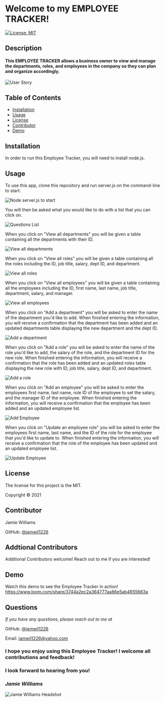 # Welcome to my EMPLOYEE TRACKER!

[![License: MIT](https://img.shields.io/badge/License-MIT-yellow.svg)](https://opensource.org/licenses/MIT)

## Description

#### This EMPLOYEE TRACKER allows a business owner to view and manage the departments, roles, and employees in the company so they can plan and organize accordingly. 
![User Story](./images/user-story.png)

## Table of Contents
* [Installation](#installation)
* [Usage](#usage)
* [License](#license)
* [Contributor](#contributor)
* [Demo](#demo)

## Installation
In order to run this Employee Tracker, you will need to install node.js.

## Usage
To use this app, clone this repository and run server.js on the command-line to start.

![Node server.js to start](./images/nodeserver.png)

You will then be asked what you would like to do with a list that you can click on.

![Questions List](./images/questions-list.png)

When you click on "View all departments" you will be given a table containing all the departments with their ID. 

![View all departments](./images/view-depts.png)

When you click on "View all roles" you will be given a table containing all the roles including the ID, job title, salary, dept ID, and department.

![View all roles](./images/view-roles.png)

When you click on "View all employees" you will be given a table containing all the employees including the ID, first name, last name, job title, department, salary, and manager.

![View all employees](./images/view-employees.png)

When you click on "Add a department" you will be asked to enter the name of the department you'd like to add. When finished entering the information, you will receive a confirmation that the department has been added and an updated departments table displaying the new department and the dept ID.

![Add a department](./images/add-dept.png)

When you click on "Add a role" you will be asked to enter the name of the role you'd like to add, the salary of the role, and the department ID for the new role. When finished entering the information, you will receive a confirmation that the role has been added and an updated roles table displaying the new role with ID, job title, salary, dept ID, and department.

![Add a role](./images/add-role.png)


When you click on "Add an employee" you will be asked to enter the employees first name, last name, role ID of the employee to set the salary, and the manager ID of the employee. When finished entering the information, you will receive a confirmation that the employee has been added and an updated employee list.

![Add Employee](./images/add-employee.png)

When you click on "Update an employee role" you will be asked to enter the employees first name, last name, and the ID of the role for the employee that you'd like to update to. When finished entering the information, you will receive a confirmation that the role of the employee has been updated and an updated employee list.

![Update Employee](./images/update-employee-role.png)


## License
The license for this project is the MIT.

Copyright © 2021

## Contributor
Jamie Williams

GitHub: [@jamwil1226](https://github.com/jamwil1226/)

## Addtional Contributors
Additional Contributors welcome! Reach out to me if you are interested!

## Demo
Watch this demo to see the Employee Tracker in action!
https://www.loom.com/share/3744a2ec2a364777aa86e5ab4655663a


## Questions
*If you have any questions, please reach out to me at* 

GitHub: [@jamwil1226](https://github.com/jamwil1226/)

Email: [jamwil1226@yahoo.com](mailto:jamwil1226@yahoo.com)


### I hope you enjoy using this Employee Tracker! I welcome all contributions and feedback!

### I look forward to hearing from you!

### _Jamie Williams_ 

![Jamie Williams Headshot](./images/jamie-headshot-resized.png)



